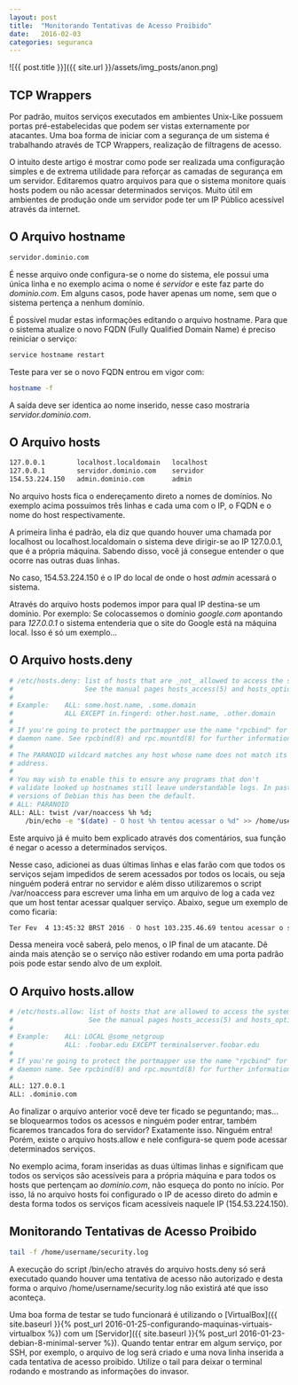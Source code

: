 ```yaml
---
layout: post
title:  "Monitorando Tentativas de Acesso Proibido"
date:   2016-02-03
categories: seguranca
---
```


![{{ post.title }}]({{ site.url }}/assets/img_posts/anon.png)

## TCP Wrappers

Por padrão, muitos serviços executados em ambientes Unix-Like possuem portas pré-estabelecidas que podem ser vistas externamente por atacantes. Uma boa forma de iniciar com a segurança de um sistema é trabalhando através de TCP Wrappers, realização de filtragens de acesso.

O intuito deste artigo é mostrar como pode ser realizada uma configuração simples e de extrema utilidade para reforçar as camadas de segurança em um servidor. Editaremos quatro arquivos para que o sistema monitore quais hosts podem ou não acessar determinados serviços. Muito útil em ambientes de produção onde um servidor pode ter um IP Público acessível através da internet.

## O Arquivo hostname

```sh
servidor.dominio.com
```

É nesse arquivo onde configura-se o nome do sistema, ele possui uma única linha e no exemplo acima o nome é _servidor_ e este faz parte do _dominio.com_. Em alguns casos, pode haver apenas um nome, sem que o sistema pertença a nenhum domínio.

É possível mudar estas informações editando o arquivo hostname. Para que o sistema atualize o novo FQDN (Fully Qualified Domain Name) é preciso reiniciar o serviço:

```sh
service hostname restart
```

Teste para ver se o novo FQDN entrou em vigor com:

```sh
hostname -f
```

A saída deve ser identica ao nome inserido, nesse caso mostraria _servidor.dominio.com_.

## O Arquivo hosts

```sh
127.0.0.1        localhost.localdomain   localhost
127.0.0.1        servidor.dominio.com    servidor
154.53.224.150   admin.dominio.com       admin
```

No arquivo hosts fica o endereçamento direto a nomes de domínios. No exemplo acima possuímos três linhas e cada uma com o IP, o FQDN e o nome do host respectivamente.

A primeira linha é padrão, ela diz que quando houver uma chamada por localhost ou localhost.localdomain o sistema deve dirigir-se ao IP 127.0.0.1, que é a própria máquina. Sabendo disso, você já consegue entender o que ocorre nas outras duas linhas.

No caso, 154.53.224.150 é o IP do local de onde o host _admin_ acessará o sistema.

Através do arquivo hosts podemos impor para qual IP destina-se um domínio. Por exemplo: Se colocassemos o domínio _google.com_ apontando para _127.0.0.1_ o sistema entenderia que o site do Google está na máquina local. Isso é só um exemplo…

## O Arquivo hosts.deny

```sh
# /etc/hosts.deny: list of hosts that are _not_ allowed to access the system.
#                  See the manual pages hosts_access(5) and hosts_options(5).
#
# Example:    ALL: some.host.name, .some.domain
#             ALL EXCEPT in.fingerd: other.host.name, .other.domain
#
# If you're going to protect the portmapper use the name "rpcbind" for the
# daemon name. See rpcbind(8) and rpc.mountd(8) for further information.
#
# The PARANOID wildcard matches any host whose name does not match its
# address.
#
# You may wish to enable this to ensure any programs that don't
# validate looked up hostnames still leave understandable logs. In past
# versions of Debian this has been the default.
# ALL: PARANOID
ALL: ALL: twist /var/noaccess %h %d;
	/bin/echo -e "$(date) - O host %h tentou acessar o %d" >> /home/username/security.log;
```

Este arquivo já é muito bem explicado através dos comentários, sua função é negar o acesso a determinados serviços.

Nesse caso, adicionei as duas últimas linhas e elas farão com que todos os serviços sejam impedidos de serem acessados por todos os locais, ou seja ninguém poderá entrar no servidor e além disso utilizaremos o script /var/noaccess para escrever uma linha em um arquivo de log a cada vez que um host tentar acessar qualquer serviço. Abaixo, segue um exemplo de como ficaria:

```sh
Ter Fev  4 13:45:32 BRST 2016 - O host 103.235.46.69 tentou acessar o sshd
```

Dessa meneira você saberá, pelo menos, o IP final de um atacante. Dê ainda mais atenção se o serviço não estiver rodando em uma porta padrão pois pode estar sendo alvo de um exploit.

## O Arquivo hosts.allow

```sh
# /etc/hosts.allow: list of hosts that are allowed to access the system.
#                   See the manual pages hosts_access(5) and hosts_options(5).
#
# Example:    ALL: LOCAL @some_netgroup
#             ALL: .foobar.edu EXCEPT terminalserver.foobar.edu
#
# If you're going to protect the portmapper use the name "rpcbind" for the
# daemon name. See rpcbind(8) and rpc.mountd(8) for further information.
#
ALL: 127.0.0.1
ALL: .dominio.com
```

Ao finalizar o arquivo anterior você deve ter ficado se peguntando; mas… se bloquearmos todos os acessos e ninguém poder entrar, também ficaremos trancados fora do servidor? Exatamente isso. Ninguém entra! Porém, existe o arquivo hosts.allow e nele configura-se quem pode acessar determinados serviços.

No exemplo acima, foram inseridas as duas últimas linhas e significam que todos os serviços são acessíveis para a própria máquina e para todos os hosts que pertençam ao _dominio.com_, não esqueça do ponto no início. Por isso, lá no arquivo hosts foi configurado o IP de acesso direto do admin e desta forma todos os serviços ficam acessíveis naquele IP (154.53.224.150).

## Monitorando Tentativas de Acesso Proibido

```sh
tail -f /home/username/security.log
```

A execução do script /bin/echo através do arquivo hosts.deny só será executado quando houver uma tentativa de acesso não autorizado e desta forma o arquivo /home/username/security.log não existirá até que isso aconteça.

Uma boa forma de testar se tudo funcionará é utilizando o [VirtualBox]({{ site.baseurl }}{% post_url 2016-01-25-configurando-maquinas-virtuais-virtualbox %}) com um [Servidor]({{ site.baseurl }}{% post_url 2016-01-23-debian-8-minimal-server %}). Quando tentar entrar em algum serviço, por SSH, por exemplo, o arquivo de log será criado e uma nova linha inserida a cada tentativa de acesso proibido. Utilize o tail para deixar o terminal rodando e mostrando as informações do invasor.
